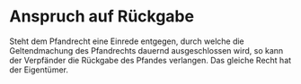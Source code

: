 # Anspruch auf Rückgabe

Steht dem Pfandrecht eine Einrede entgegen, durch welche die Geltendmachung des Pfandrechts dauernd ausgeschlossen wird, so kann der Verpfänder die Rückgabe des Pfandes verlangen. Das gleiche Recht hat der Eigentümer.
